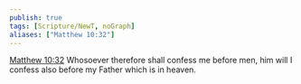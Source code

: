 ```yaml
---
publish: true
tags: [Scripture/NewT, noGraph]
aliases: ["Matthew 10:32"]
---
```

[Matthew 10:32](https://churchofjesuschrist.org/study/scriptures/nt/matt/10?lang=eng&id=p32#p32) Whosoever therefore shall confess me before men, him will I confess also before my Father which is in heaven.
